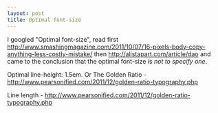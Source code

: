 ```yaml
---
layout: post
title: Optimal font-size
---
```


I googled "Optimal font-size", read first http://www.smashingmagazine.com/2011/10/07/16-pixels-body-copy-anything-less-costly-mistake/ then http://alistapart.com/article/dao and came to the conclusion that the optimal font-size is *not to specify one*.

Optimal line-height: 1.5em. Or The Golden Ratio - http://www.pearsonified.com/2011/12/golden-ratio-typography.php

Line length - http://www.pearsonified.com/2011/12/golden-ratio-typography.php
